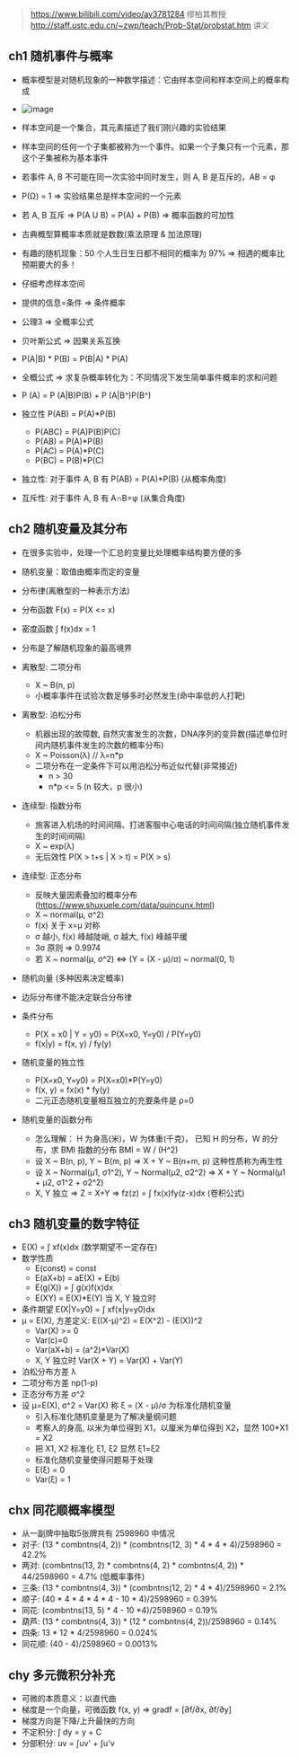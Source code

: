 > https://www.bilibili.com/video/av3781284 缪柏其教授
> http://staff.ustc.edu.cn/~zwp/teach/Prob-Stat/probstat.htm 讲义

## ch1 随机事件与概率

* 概率模型是对随机现象的一种数学描述：它由样本空间和样本空间上的概率构成
* ![image](https://user-images.githubusercontent.com/8290205/55150215-a65b9c80-5186-11e9-803d-f64a85620a0a.png)

* 样本空间是一个集合，其元素描述了我们刚兴趣的实验结果
* 样本空间的任何一个子集都被称为一个事件。如果一个子集只有一个元素，那这个子集被称为基本事件
* 若事件 A, B 不可能在同一次实验中同时发生，则 A, B 是互斥的，AB = φ
* P(Ω) = 1 => 实验结果总是样本空间的一个元素
* 若 A, B 互斥 => P(A U B) = P(A) + P(B) => 概率函数的可加性
* 古典概型算概率本质就是数数(乘法原理 & 加法原理)
* 有趣的随机现象：50 个人生日生日都不相同的概率为 97% => 相遇的概率比预期要大的多！
* 仔细考虑样本空间
* 提供的信息=条件 => 条件概率
* 公理3 => 全概率公式
* 贝叶斯公式 => 因果关系互换
* P(A|B) * P(B) = P(B|A) * P(A)
* 全概公式 => 求复杂概率转化为：不同情况下发生简单事件概率的求和问题
* P (A) = P (A|B)P(B) + P (A|B^)P(B^)
* 独立性 P(AB) = P(A)*P(B)
    * P(ABC) = P(A)P(B)P(C)
    * P(AB) = P(A)*P(B)
    * P(AC) = P(A)*P(C)
    * P(BC) = P(B)*P(C)
* 独立性: 对于事件 A, B 有 P(AB) = P(A)*P(B) (从概率角度)
* 互斥性: 对于事件 A, B 有 A∩B=φ (从集合角度)

## ch2 随机变量及其分布

* 在很多实验中，处理一个汇总的变量比处理概率结构要方便的多
* 随机变量：取值由概率而定的变量
* 分布律(离散型的一种表示方法)
* 分布函数 F(x) = P(X <= x)
* 密度函数 ∫ f(x)dx = 1
* 分布是了解随机现象的最高境界

* 离散型: 二项分布
    * X ~ B(n, p)
    * 小概率事件在试验次数足够多时必然发生(命中率低的人打靶)
* 离散型: 泊松分布
    * 机器出现的故障数, 自然灾害发生的次数，DNA序列的变异数(描述单位时间内随机事件发生的次数的概率分布)
    * X ~ Poisson(λ) // λ=n*p
    * 二项分布在一定条件下可以用泊松分布近似代替(非常接近)
        * n > 30
        * n*p <= 5 (n 较大，p 很小)
* 连续型: 指数分布
    * 旅客进入机场的时间间隔、打进客服中心电话的时间间隔(独立随机事件发生的时间间隔)
    * X ~ exp(λ)
    * 无后效性 P(X > t+s | X > t) = P(X > s)
* 连续型: 正态分布
    * 反映大量因素叠加的概率分布(https://www.shuxuele.com/data/quincunx.html)
    * X ~ normal(μ, σ^2)
    * f(x) 关于 x=μ 对称
    * σ 越小, f(x) 峰越陡峭, σ 越大, f(x) 峰越平缓
    * 3σ 原则 => 0.9974 
    * 若 X ~ normal(μ, σ^2) <=> (Y = (X - μ)/σ) ~ normal(0, 1)
* 随机向量 (多种因素决定概率)
* 边际分布律不能决定联合分布律
* 条件分布 
    * P(X = x0 | Y = y0) = P(X=x0, Y=y0) / P(Y=y0)
    * f(x|y) = f(x, y) / fy(y)
* 随机变量的独立性
    * P(X=x0, Y=y0) = P(X=x0)*P(Y=y0)
    * f(x, y) = fx(x) * fy(y)
    * 二元正态随机变量相互独立的充要条件是 ρ=0
* 随机变量的函数分布
    * 怎么理解： H 为身高(米)，W 为体重(千克)， 已知 H 的分布，W 的分布，求 BMI 指数的分布 BMI = W / (H^2)
    * 设 X ~ B(n, p), Y ~ B(m, p) => X + Y ~ B(n+m, p) 这种性质称为再生性
    * 设 X ~ Normal(μ1, σ1^2), Y ~ Normal(μ2, σ2^2) => X + Y ~ Normal(μ1 + μ2, σ1^2 + σ2^2)
    * X, Y 独立 => Z = X+Y => fz(z) = ∫ fx(x)fy(z-x)dx (卷积公式)



## ch3 随机变量的数字特征

* E(X) = ∫ xf(x)dx (数学期望不一定存在)
* 数学性质 
    * E(const) = const
    * E(aX+b) = aE(X) + E(b)
    * E(g(X)) = ∫ g(x)f(x)dx
    * E(XY) = E(X)*E(Y) 当 X, Y 独立时
* 条件期望 E(X|Y=y0) = ∫ xf(x|y=y0)dx
* μ = E(X), 方差定义: E((X-μ)^2) = E(X^2) - (E(X))^2
    * Var(X) >= 0
    * Var(c)=0
    * Var(aX+b) = (a^2)*Var(X)
    * X, Y 独立时 Var(X + Y) = Var(X) + Var(Y)
* 泊松分布方差 λ
* 二项分布方差 np(1-p)
* 正态分布方差 σ^2
* 设 μ=E(X), σ^2 = Var(X) 称 ξ = (X - μ)/σ 为标准化随机变量
    * 引入标准化随机变量是为了解决量纲问题
    * 考察人的身高, 以米为单位得到 X1，以厘米为单位得到 X2，显然 100*X1 = X2
    * 把 X1, X2 标准化 ξ1, ξ2 显然  ξ1=ξ2 
    * 标准化随机变量使得问题易于处理
    * E(ξ) = 0
    * Var(ξ) = 1

## chx 同花顺概率模型

- 从一副牌中抽取5张牌共有 2598960 中情况
- 对子: (13 * combntns(4, 2)) * (combntns(12, 3) * 4 * 4 * 4)/2598960 = 42.2%
- 两对: (combntns(13, 2) * combntns(4, 2) * combntns(4, 2)) * 44/2598960 = 4.7% (低概率事件)
- 三条: (13 * combntns(4, 3)) * (combntns(12, 2) * 4 * 4)/2598960 = 2.1%
- 顺子: (40 * 4 * 4 * 4 * 4 - 10 * 4)/2598960 = 0.39%
- 同花: (combntns(13, 5) * 4 - 10 *4)/2598960 = 0.19%
- 葫芦: (13 * combntns(4, 3)) * (12 * combntns(4, 2))/2598960 = 0.14%
- 四条: 13 * 12 * 4/2598960 = 0.024%
- 同花顺: (40 - 4)/2598960 = 0.0013%

## chy 多元微积分补充

- 可微的本质意义：以直代曲
- 梯度是一个向量，可微函数 f(x, y) => gradf = [∂f/∂x, ∂f/∂y]
- 梯度方向是下降/上升最快的方向
- 不定积分: ∫ dy = y + C
- 分部积分: uv = ∫uv' + ∫u'v